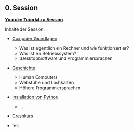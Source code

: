 ## 0. Session

[**Youtube Tutorial zu Session**](https://youtu.be/lrL5yVR3ZdA)

Inhalte der Session:

* [Computer Grundlagen](./rechner)
  * Was ist eigentlich ein Rechner und wie funktioniert er?
  * Was ist ein Betriebssystem?
  * (Desktop)Software und Programmiersprachen

* [Geschichte](./geschichte)
  * Human Computers
  * Webstühle und Lochkarten
  * Höhere Programmiersprachen

* [Installation von Python](./python_installation)
  * ...

* [Crashkurs](./crashkurs)
 * test
